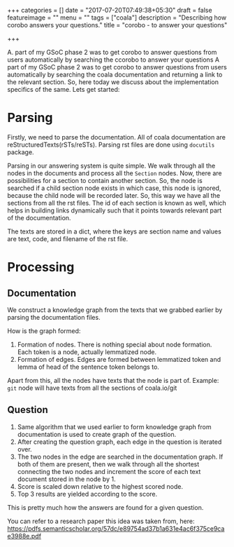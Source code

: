+++
categories = []
date = "2017-07-20T07:49:38+05:30"
draft = false
featureimage = ""
menu = ""
tags = ["coala"]
description = "Describing how corobo answers your questions."
title = "corobo - to answer your questions"

+++

A. part of my GSoC phase 2 was to get corobo to answer questions from users automatically by searching the ccorobo to answer your questions
A part of my GSoC phase 2 was to get corobo to answer questions from users automatically by searching the coala documentation and returning a link to the relevant section.
So, here today we discuss about the implementation specifics of the same. Lets get started:


# Parsing

Firstly, we need to parse the documentation. All of coala documentation are reStructuredTexts(rSTs/reSTs). Parsing rst files are done using `docutils` package.

Parsing in our answering system is quite simple. We walk through all the nodes in the documents and process all the `Section` nodes. Now, there are possibilities for a section to contain another section. So, the node is searched if a child section node exists in which case, this node is ignored, because the child node will be recorded later. So, this way we have all the sections from all the rst files. The id of each section is known as well, which helps in building links dynamically such that it points towards relevant part of the documentation.

The texts are stored in a dict, where the keys are section name and values are text, code, and filename of the rst file.

# Processing

## Documentation

We construct a knowledge graph from the texts that we grabbed earlier by parsing the documentation files.


How is the graph formed:
1. Formation of nodes.
   There is nothing special about node formation. Each token is a node, actually lemmatized node.
2. Formation of edges.
   Edges are formed between lemmatized token and lemma of head of the sentence token belongs to.


Apart from this, all the nodes have texts that the node is part of.
Example: `git` node will have texts from all the sections of coala.io/git


## Question


1. Same algorithm that we used earlier to form knowledge graph from documentation is used to create graph of the question.
2. After creating the question graph, each edge in the question is iterated over.
3. The two nodes in the edge are searched in the documentation graph. If both of them are present, then we walk through all the shortest connecting the two nodes and increment the score of each text document stored in the node by 1.
4. Score is scaled down relative to the highest scored node.
5. Top 3 results are yielded according to the score.

This is pretty much how the answers are found for a given question.

You can refer to a research paper this idea was taken from, here: https://pdfs.semanticscholar.org/57dc/e89754ad37b1a631e4ac6f375ce9cae3988e.pdf

